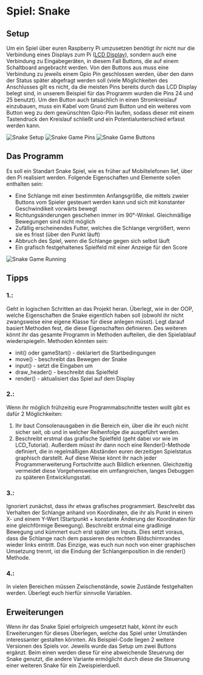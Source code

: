 # Spiel: Snake

## Setup

Um ein Spiel über euren Raspberry Pi umzusetzen benötigt ihr nicht nur die Verbindung eines Displays zum Pi ([LCD Display](./index.html)), sondern auch eine Verbindung zu Eingabegeräten, in diesem Fall Buttons, die auf einem Schaltboard angebracht werden. Von den Buttons aus muss eine Verbindung zu jeweils einem  Gpio Pin geschlossen werden, über den dann der Status später abgefragt werden soll (viele Möglichkeiten des Anschlusses gilt es nicht, da die meisten Pins bereits durch das LCD Display belegt sind, in unserem Beispiel für das Programm wurden die Pins 24 und 25 benutzt). Um den Button auch tatsächlich in einen Stromkreislauf einzubauen, muss ein Kabel vom Grund zum Button und ein weiteres vom Button weg zu dem gewünschten Gpio-Pin laufen, sodass dieser mit einem Tastendruck den Kreislauf schließt und ein Potentialunterschied erfasst werden kann.

![Snake Setup](/raspi-book/src/img/lcd_snakeGame_all.png)
![Snake Game Pins](/raspi-book/src/lcd_snakeGame_pins.png)
![Snake Game Buttons](/raspi-book/src/img/lcd_snakeGame_buttons.png)

## Das Programm

Es soll ein Standart Snake Spiel, wie es früher auf Mobiltelefonen lief, über den Pi realisiert werden.
Folgende Eigenschaften und Elemente sollen enthalten sein:

* Eine Schlange mit einer bestimmten Anfangsgröße, die mittels zweier Buttons vom Spieler gesteuert werden kann und sich mit konstanter Geschwindikeit vorwärts bewegt
* Richtungsänderungen geschehen immer im 90°-Winkel. Gleichmäßige Bewegungen sind nicht möglich
* Zufällig erscheinendes Futter, welches die Schlange vergrößert, wenn sie es frisst (über den Punkt läuft)
* Abbruch des Spiel, wenn die Schlange gegen sich selbst läuft
* Ein grafisch festgehaltenes Spielfeld mit einer Anzeige für den Score

![Snake Game Running](/raspi-book/src/img/lcd_snakeGame_run.png)

## Tipps

### 1.:
Geht in logischen Schritten an das Projekt heran. Überlegt, wie in der OOP, welche Eigenschaften die Snake eigentlich haben soll (obwohl ihr nicht zwangsweise eine eigene Klasse für diese anlegen müsst). Legt darauf basiert Methoden fest, die diese Eigenschaften definieren. Des weiteren könnt ihr das gesamte Programm in Methoden aufteilen, die den Spielablauf wiederspiegeln. Methoden könnten sein:
* init() oder gameStart() - deklariert die Startbedingungen
* move() - beschreibt das Bewegen der Snake
* input() - setzt die Eingaben um
* draw_header() - beschreibt das Spielfeld
* render() - aktualisiert das Spiel auf dem Display

### 2.:
Wenn ihr möglich frühzeitig eure Programmabschnitte testen wollt gibt es dafür 2 Möglichkeiten:
1. Ihr baut Consolenausgaben in die Bereich ein, über die ihr euch nicht sicher seit, ob und in welcher Reihenfolge die ausgeführt werden.
2. Beschreibt erstmal das grafische Spielfeld (geht dabei vor wie im LCD_Tutorial). Außerdem müsst ihr dann noch eine Render()-Methode definiert, die in regelmäßigen Abständen euren derzeitigen Spielstatus graphisch darstellt. Auf diese Weise könnt ihr nach jeder Programmerweiterung Fortschritte auch Bildlich erkennen. Gleichzeitig vermeidet diese Vorgehensweise ein umfangreichen, langes Debuggen zu späteren Entwicklungsstati.

### 3.:
Ignoriert zunächst, dass ihr etwas grafisches programmiert. Beschreibt das Verhalten der Schlange anhand von Koordinaten, die ihr als Punkt in einem X- und einem Y-Wert (Startpunkt + konstante Änderung der Koordinaten für eine gleichförmige Bewegung). Beschreibt erstmal eine gradlinige Bewegung und kümmert euch erst später um Inputs. Dies setzt voraus, dass die Schlange nach dem passieren des rechten Bildschirmrandes wieder links eintritt.
Das Einzige, was euch nun noch von einer graphischen Umsetzung trennt, ist die Eindung der Schlangenposition in die render() Methode.

### 4.:
In vielen Bereichen müssen Zwischenstände, sowie Zustände festgehalten werden. Überlegt euch hierfür sinnvolle Variablen.

## Erweiterungen

Wenn ihr das Snake Spiel erfolgreich umgesetzt habt, könnt ihr euch Erweiterungen für dieses Überlegen, welche das Spiel unter Umständen interessanter gestalten könnten. Als Beispiel-Code liegen 2 weitere Versionen des Spiels vor. Jeweils wurde das Setup um zwei Buttons ergänzt. Beim einen werden diese für eine abweichende Steuerung der Snake genutzt, die andere Variante ermöglicht durch diese die Steuerung einer weiteren Snake für ein Zweispielerduell.
